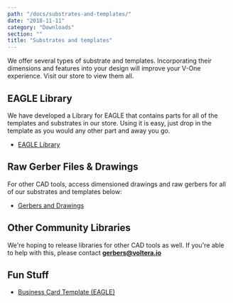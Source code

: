 ```yaml
---
path: "/docs/substrates-and-templates/"
date: "2018-11-11"
category: "Downloads"
section: ""
title: "Substrates and templates"
---
```


We offer several types of substrate and templates. Incorporating their dimensions and features into your design will improve your V-One experience. Visit our store to view them all.

## EAGLE Library

We have developed a Library for EAGLE that contains parts for all of the templates and substrates in our store. Using it is easy, just drop in the template as you would any other part and away you go.

- [EAGLE Library](https://github.com/VolteraInc/circuit-design-resources/raw/master/EAGLE%20Library/voltera_community_lib.lbr)

## Raw Gerber Files & Drawings

For other CAD tools, access dimensioned drawings and raw gerbers for all of our substrates and templates below:

- [Gerbers and Drawings](https://github.com/VolteraInc/circuit-design-resources/raw/master/Templates/voltera-templates.zip)

## Other Community Libraries

We're hoping to release libraries for other CAD tools as well. If you're able to help with this, please contact **gerbers@voltera.io**

## Fun Stuff

- [Business Card Template (EAGLE)](/docs/downloads/substratesAndTemplates/Generic_Business_Card.brd)
